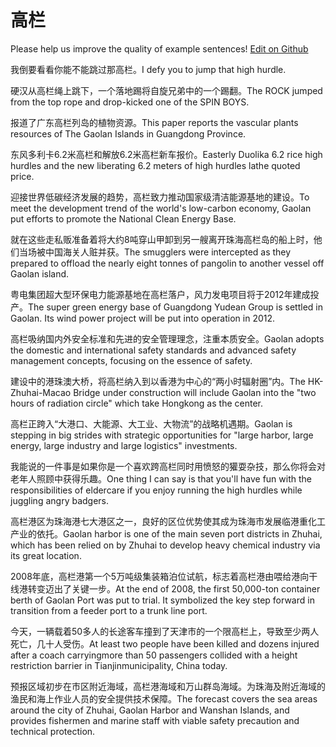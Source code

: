 # 高栏

Please help us improve the quality of example sentences! [Edit on Github](https://github.com/jiyushe/jiyu-example-sentence-source/blob/main/chinese/gaolan.md)

<p><span class="chinese">我倒要看看你能不能跳过那高栏。</span><span class="english">I defy you to jump that high hurdle.</span></p>

<p><span class="chinese">硬汉从高栏绳上跳下，一个落地踢将自旋兄弟中的一个踢翻。</span><span class="english">The ROCK jumped from the top rope and drop-kicked one of the SPIN BOYS.</span></p>

<p><span class="chinese">报道了广东高栏列岛的植物资源。</span><span class="english">This paper reports the vascular plants resources of The Gaolan Islands in Guangdong Province.</span></p>

<p><span class="chinese">东风多利卡6.2米高栏和解放6.2米高栏新车报价。</span><span class="english">Easterly Duolika 6.2 rice high hurdles and the new liberating 6.2 meters of high hurdles lathe quoted price.</span></p>

<p><span class="chinese">迎接世界低碳经济发展的趋势，高栏致力推动国家级清洁能源基地的建设。</span><span class="english">To meet the development trend of the world's low-carbon economy, Gaolan put efforts to promote the National Clean Energy Base.</span></p>

<p><span class="chinese">就在这些走私贩准备着将大约8吨穿山甲卸到另一艘离开珠海高栏岛的船上时，他们当场被中国海关人赃并获。</span><span class="english">The smugglers were intercepted as they prepared to offload the nearly eight tonnes of pangolin to another vessel off Gaolan island.</span></p>

<p><span class="chinese">粤电集团超大型环保电力能源基地在高栏落户，风力发电项目将于2012年建成投产。</span><span class="english">The super green energy base of Guangdong Yudean Group is settled in Gaolan. Its wind power project will be put into operation in 2012.</span></p>

<p><span class="chinese">高栏吸纳国内外安全标准和先进的安全管理理念，注重本质安全。</span><span class="english">Gaolan adopts the domestic and international safety standards and advanced safety management concepts, focusing on the essence of safety.</span></p>

<p><span class="chinese">建设中的港珠澳大桥，将高栏纳入到以香港为中心的“两小时辐射圈”内。</span><span class="english">The HK-Zhuhai-Macao Bridge under construction will include Gaolan into the "two hours of radiation circle" which take Hongkong as the center.</span></p>

<p><span class="chinese">高栏正跨入“大港口、大能源、大工业、大物流”的战略机遇期。</span><span class="english">Gaolan is stepping in big strides with strategic opportunities for "large harbor, large energy, large industry and large logistics" investments.</span></p>

<p><span class="chinese">我能说的一件事是如果你是一个喜欢跨高栏同时用愤怒的獾耍杂技，那么你将会对老年人照顾中获得乐趣。</span><span class="english">One thing I can say is that you'll have fun with the responsibilities of eldercare if you enjoy running the high hurdles while juggling angry badgers.</span></p>

<p><span class="chinese">高栏港区为珠海港七大港区之一，良好的区位优势使其成为珠海市发展临港重化工产业的依托。</span><span class="english">Gaolan harbor is one of the main seven port districts in Zhuhai, which has been relied on by Zhuhai to develop heavy chemical industry via its great location.</span></p>

<p><span class="chinese">2008年底，高栏港第一个5万吨级集装箱泊位试航，标志着高栏港由喂给港向干线港转变迈出了关键一步。</span><span class="english">At the end of 2008, the first 50,000-ton container berth of Gaolan Port was put to trial. It symbolized the key step forward in transition from a feeder port to a trunk line port.</span></p>

<p><span class="chinese">今天，一辆载着50多人的长途客车撞到了天津市的一个限高栏上，导致至少两人死亡，几十人受伤。</span><span class="english">At least two people have been killed and dozens injured after a coach carryingmore than 50 passengers collided with a height restriction barrier in Tianjinmunicipality, China today.</span></p>

<p><span class="chinese">预报区域初步在市区附近海域，高栏港海域和万山群岛海域。为珠海及附近海域的渔民和海上作业人员的安全提供技术保障。</span><span class="english">The forecast covers the sea areas around the city of Zhuhai, Gaolan Harbor and Wanshan Islands, and provides fishermen and marine staff with viable safety precaution and technical protection.</span></p>

